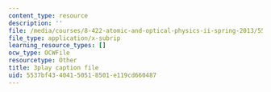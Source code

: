 ```yaml
---
content_type: resource
description: ''
file: /media/courses/8-422-atomic-and-optical-physics-ii-spring-2013/5537bf43404150518501e119cd660487_RITcQMokTJs.vtt
file_type: application/x-subrip
learning_resource_types: []
ocw_type: OCWFile
resourcetype: Other
title: 3play caption file
uid: 5537bf43-4041-5051-8501-e119cd660487
---
```

